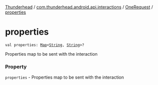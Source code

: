 [Thunderhead](../../index.md) / [com.thunderhead.android.api.interactions](../index.md) / [OneRequest](index.md) / [properties](./properties.md)

# properties

`val properties: `[`Map`](https://kotlinlang.org/api/latest/jvm/stdlib/kotlin.collections/-map/index.html)`<`[`String`](https://kotlinlang.org/api/latest/jvm/stdlib/kotlin/-string/index.html)`, `[`String`](https://kotlinlang.org/api/latest/jvm/stdlib/kotlin/-string/index.html)`>?`

Properties map to be sent with the interaction

### Property

`properties` - Properties map to be sent with the interaction